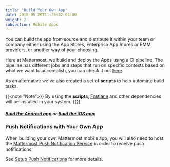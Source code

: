 ```yaml
---
title: "Build Your Own App"
date: 2018-05-20T11:35:32-04:00
weight: 2
subsection: Mobile Apps
---
```


You can build the app from source and distribute it within your team or company either using the App Stores, Enterprise App Stores or EMM providers, or another way of your choosing.

Here at Mattermost, we build and deploy the Apps using a CI pipeline. The pipeline has different jobs and steps that run on specific contexts based on what we want to accomplish, you can check it out <a href="https://github.com/mattermost/mattermost-mobile/blob/master/.circleci/config.yml" target="_blank">here</a>.

As an alternative we've also created a set of **scripts** to help automate build tasks. 

{{<note "Note">}}
By using the **scripts**, <a href="https://docs.fastlane.tools/#choose-your-installation-method" target="_blank">Fastlane</a> and other dependencies will be installed in your system.
{{</note>}}

##### [Buid the Android app](android) or [Buid the iOS app](ios)


### Push Notifications with Your Own App

When building your own Mattermost mobile app, you will also need to host the [Mattermost Push Notification Service](https://github.com/mattermost/mattermost-push-proxy) in order to receive push notifications.

See [Setup Push Notifications](/contribute/mobile/push-notifications/) for more details.

